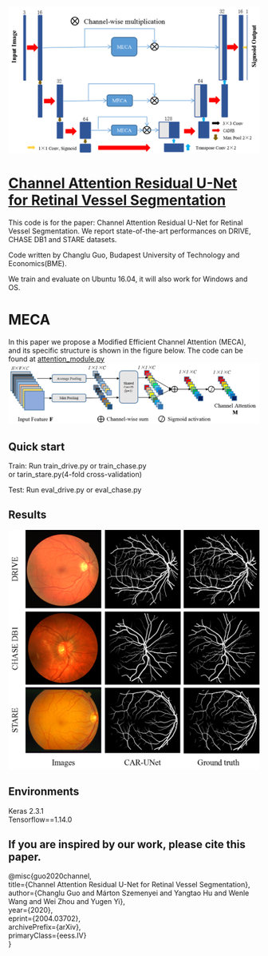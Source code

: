 ![CAR-UNet](1.png?raw=true "CAR-UNet")
# [Channel Attention Residual U-Net for Retinal Vessel Segmentation](https://arxiv.org/abs/2004.03702)
This code is for the paper: Channel Attention Residual U-Net for Retinal Vessel Segmentation. We report state-of-the-art performances on DRIVE, CHASE DB1 and STARE datasets.

Code written by Changlu Guo, Budapest University of Technology and Economics(BME).


We train and evaluate on Ubuntu 16.04, it will also work for Windows and OS.



# MECA
In this paper we propose a Modified Efficient Channel Attention (MECA), and its specific structure is shown in the figure below. The code can be found at [attention_module.py](attention_module.py) <br>
![MECA](2.png?raw=true "MECA")
## Quick start 

Train:
Run train_drive.py or train_chase.py <br>
or tarin_stare.py(4-fold cross-validation) 

Test:
Run eval_drive.py or eval_chase.py

## Results

![Results](3.png?raw=true "Results")

## Environments
Keras 2.3.1  <br>
Tensorflow==1.14.0 <br>


## If you are inspired by our work, please cite this paper.

@misc{guo2020channel,<br>
      title={Channel Attention Residual U-Net for Retinal Vessel Segmentation}, <br>
      author={Changlu Guo and Márton Szemenyei and Yangtao Hu and Wenle Wang and Wei Zhou and Yugen Yi},<br>
      year={2020},<br>
      eprint={2004.03702},<br>
      archivePrefix={arXiv},<br>
      primaryClass={eess.IV}<br>
}
